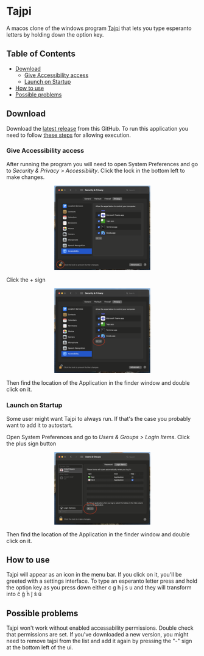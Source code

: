 # Tajpi
A macos clone of the windows program [Tajpi](http://www.zz9pza.net/tajpi/en/) that lets you type esperanto letters by holding down the option key.
## Table of Contents

* [Download](#download)
    * [Give Accessibility access](#give-accessibility-access)
    * [Launch on Startup](#launch-on-startup)
* [How to use](#how-to-use)
* [Possible problems](#possible-problems)
## Download
Download the [latest release](https://github.com/PumpedSardines/Tajpi/releases/tag/1.0.1) from this GitHub. To run this application you need to follow [these steps](https://support.apple.com/en-ph/guide/mac-help/mh40616/mac) for allowing execution. 
### Give Accessibility access
After running the program you will need to open System Preferences and go to *Security & Privacy > Accessibility*. Click the lock in the bottom left to make changes. 

<div align="center">
    <img src="lock.png" width="50%">
</div>

Click the + sign

<div align="center">
    <img src="plus.png" width="50%">
</div>

Then find the location of the Application in the finder window and double click on it.


### Launch on Startup
Some user might want Tajpi to always run. If that's the case you probably want to add it to autostart.

Open System Preferences and go to *Users & Groups > Login Items*. 
Click the plus sign button
<div align="center">
    <img src="user.png" width="50%">
</div>

Then find the location of the Application in the finder window and double click on it.


## How to use
Tajpi will appear as an icon in the menu bar. If you click on it, you'll be greeted with a settings interface. To type an esperanto letter press and hold the option key as you press down either c g h j s u and they will transform into ĉ ĝ ĥ ĵ ŝ ŭ
## Possible problems
Tajpi won't work without enabled accessability permissions. Double check that permissions are set. If you've downloaded a new version, you might need to remove tajpi from the list and add it again by pressing the "-" sign at the bottom left of the ui.

